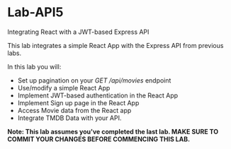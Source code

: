 # Lab-API5

Integrating React with a JWT-based Express API

This lab integrates a simple React App with the Express API from previous labs. 

In this lab you will:

+ Set up pagination on your *GET /api/movies* endpoint
+ Use/modify a simple React App
+ Implement JWT-based authentication in the React App
+ Implement Sign up page in the React App
+ Access Movie data from the React app
+ Integrate TMDB Data with your API.

**Note: This lab assumes you've completed the last lab. MAKE SURE TO COMMIT YOUR CHANGES BEFORE COMMENCING THIS LAB.**

